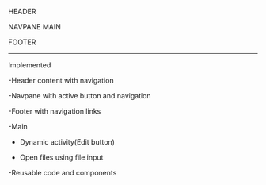 
HEADER

NAVPANE MAIN

FOOTER

---------------------------------------------------------

Implemented

-Header content with navigation

-Navpane with active button and navigation

-Footer with navigation links

-Main

   - Dynamic activity(Edit button)
  
   - Open files using file input

-Reusable code and components
